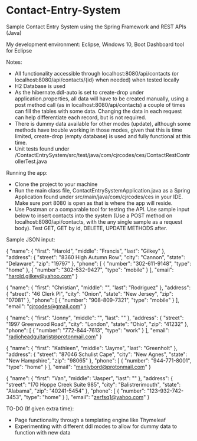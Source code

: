 # Contact-Entry-System
Sample Contact Entry System using the Spring Framework and REST APIs (Java)

My development environment: Eclipse, Windows 10, Boot Dashboard tool for Eclipse

Notes:
- All functionality accessible through localhost:8080/api/contacts (or localhost:8080/api/contacts/{id} when needed) when tested locally
- H2 Database is used
- As the hibernate.ddl-auto is set to create-drop under application.properties, all data will have to be created manually, using a post method call (as in localhost:8080/api/contacts) a couple of times can fill the tables with some data. Changing the data in each request can help differentiate each record, but is not required. 
- There is dummy data available for other modes (update), although some methods have trouble working in those modes, given that this is time limited, create-drop (empty database) is used and fully functional at this time.
- Unit tests found under /ContactEntrySystem/src/test/java/com/cjrcodes/ces/ContactRestControllerTest.java

Running the app:
- Clone the project to your machine
- Run the main class file, ContactEntrySystemApplication.java as a Spring Application found under src/main/java/com/cjrcodes/ces in your IDE. Make sure port 8080 is open as that is where the app will reside.
- Use Postman or a comparable tool for testing the API. Use sample input below to insert contacts into the system (Use a POST method on localhost:8080/api/contacts, with the any single sample as a request body). Test GET, GET by id, DELETE, UPDATE METHODS after.

Sample JSON input:

{
"name": {
"first": "Harold",
"middle": "Francis",
"last": "Gilkey"
},
"address": {
"street": "8360 High Autumn Row",
"city": "Cannon",
"state": "Delaware",
"zip": "19797"
},
"phone": [
{
"number": "302-611-9148",
"type": "home"
},
{
"number": "302-532-9427",
"type": "mobile"
}
],
"email": "harold.gilkey@yahoo.com"
}

{ "name": { "first": "Christian", "middle": "", "last": "Rodriguez" }, "address": { "street": "46 Clerk Pl", "city": "Onion", "state": "New Jersey", "zip": "07081" }, "phone": [ { "number": "908-809-7321", "type": "mobile" } ], "email": "cjrcodes@gmail.com" }

{ "name": { "first": "Jonny", "middle": "", "last": "" }, "address": { "street": "1997 Greenwood Road", "city": "London", "state": "Ohio", "zip": "41232" }, "phone": [ { "number": "772-844-7613", "type": "work" } ], "email": "radioheadguitarist@protonmail.com" }

{ "name": { "first": "Kathleen", "middle": "Jayme", "last": "Greenholt" }, "address": { "street": "87046 Schulist Cape", "city": "New Agnes", "state": "New Hampshire", "zip": "98065" }, "phone": [ { "number": "944-771-8001", "type": "home" } ], "email": "manlybord@protonmail.com" }

{ "name": { "first": "Van", "middle": "Jasper", "last": "" }, "address": { "street": "170 Hoppe Creek Suite 985", "city": "Balistrerimouth", "state": "Alabama", "zip": "40241-5454" }, "phone": [ { "number": "123-932-742-3453", "type": "home" } ], "email": "zerfsq1@yahoo.com" }

TO-DO (If given extra time):
- Page functionality through a templating engine like Thymeleaf
- Experimenting with different ddl modes to allow for dummy data to function with new data
